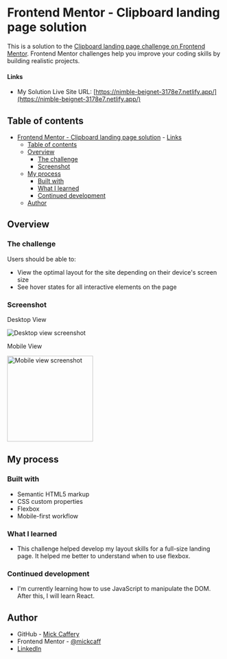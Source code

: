 # Frontend Mentor - Clipboard landing page solution

This is a solution to the [Clipboard landing page challenge on Frontend Mentor](https://www.frontendmentor.io/challenges/clipboard-landing-page-5cc9bccd6c4c91111378ecb9). Frontend Mentor challenges help you improve your coding skills by building realistic projects. 

#### Links

- My Solution Live Site URL: [https://nimble-beignet-3178e7.netlify.app/](https://nimble-beignet-3178e7.netlify.app/)

## Table of contents

- [Frontend Mentor - Clipboard landing page solution](#frontend-mentor---clipboard-landing-page-solution)
      - [Links](#links)
  - [Table of contents](#table-of-contents)
  - [Overview](#overview)
    - [The challenge](#the-challenge)
    - [Screenshot](#screenshot)
  - [My process](#my-process)
    - [Built with](#built-with)
    - [What I learned](#what-i-learned)
    - [Continued development](#continued-development)
  - [Author](#author)


## Overview

### The challenge

Users should be able to:

- View the optimal layout for the site depending on their device's screen size
- See hover states for all interactive elements on the page

### Screenshot

Desktop View

![Desktop view screenshot](./images/final-desktop.png)

Mobile View

<img src="./images/final-mobile.png" alt="Mobile view screenshot" width="200px">


## My process

### Built with

- Semantic HTML5 markup
- CSS custom properties
- Flexbox
- Mobile-first workflow


### What I learned

- This challenge helped develop my layout skills for a full-size landing page. It helped me better to understand when to use flexbox.


### Continued development

- I'm currently learning how to use JavaScript to manipulate the DOM. After this, I will learn React. 


## Author

- GitHub - [Mick Caffery](https://github.com/mickcaff)
- Frontend Mentor - [@mickcaff](https://www.frontendmentor.io/profile/mickcaff)
- [LinkedIn](https://www.linkedin.com/in/mcaffery/)

